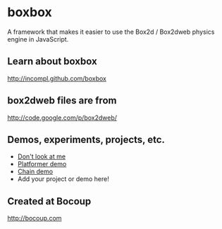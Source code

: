 # boxbox

A framework that makes it easier to use the Box2d / Box2dweb physics engine in JavaScript.

## Learn about boxbox

http://incompl.github.com/boxbox

## box2dweb files are from

http://code.google.com/p/box2dweb/

## Demos, experiments, projects, etc.

 * [Don't look at me](http://dontlookatme.maryrosecook.com/)
 * [Platformer demo](http://incompl.github.io/boxbox/boxbox/demos/platformer/demo.html)
 * [Chain demo](http://incompl.github.io/boxbox/boxbox/demos/chain/chain.html)
 * Add your project or demo here!

## Created at Bocoup

http://bocoup.com
